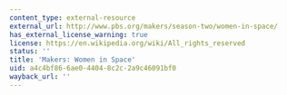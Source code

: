 ```yaml
---
content_type: external-resource
external_url: http://www.pbs.org/makers/season-two/women-in-space/
has_external_license_warning: true
license: https://en.wikipedia.org/wiki/All_rights_reserved
status: ''
title: 'Makers: Women in Space'
uid: a4c4bf86-6ae0-4404-8c2c-2a9c46091bf0
wayback_url: ''
---
```

